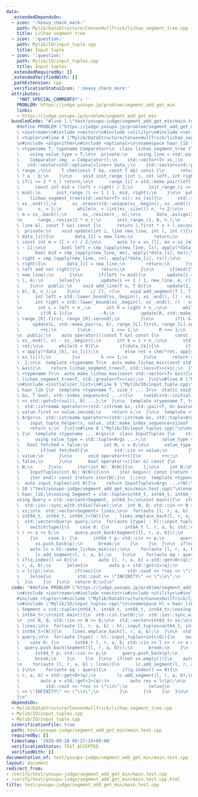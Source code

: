 ```yaml
---
data:
  _extendedDependsOn:
  - icon: ':heavy_check_mark:'
    path: Mylib/DataStructure/ConvexHullTrick/lichao_segment_tree.cpp
    title: LiChao segment tree
  - icon: ':question:'
    path: Mylib/IO/input_tuple.cpp
    title: Input tuple
  - icon: ':question:'
    path: Mylib/IO/input_tuples.cpp
    title: Input tuples
  _extendedRequiredBy: []
  _extendedVerifiedWith: []
  _pathExtension: cpp
  _verificationStatusIcon: ':heavy_check_mark:'
  attributes:
    '*NOT_SPECIAL_COMMENTS*': ''
    PROBLEM: https://judge.yosupo.jp/problem/segment_add_get_min
    links:
    - https://judge.yosupo.jp/problem/segment_add_get_min
  bundledCode: "#line 1 \"test/yosupo-judge/segment_add_get_min/main.test.cpp\"\n\
    #define PROBLEM \"https://judge.yosupo.jp/problem/segment_add_get_min\"\n\n#include\
    \ <iostream>\n#include <vector>\n#include <utility>\n#include <variant>\n#include\
    \ <tuple>\n#line 4 \"Mylib/DataStructure/ConvexHullTrick/lichao_segment_tree.cpp\"\
    \n#include <algorithm>\n#include <optional>\n\nnamespace haar_lib {\n  template\
    \ <typename T, typename Comparator>\n  class lichao_segment_tree {\n  public:\n\
    \    using value_type = T;\n\n  private:\n    using line = std::pair<T, T>;\n\n\
    \    Comparator cmp_ = Comparator();\n    std::vector<T> xs_;\n    int n_;\n \
    \   std::vector<std::optional<line>> data_;\n    std::vector<std::pair<int, int>>\
    \ range_;\n\n    T chm(const T &a, const T &b) const {\n      return cmp_(a, b)\
    \ ? a : b;\n    }\n\n    void init_range_(int i, int left, int right){\n     \
    \ if(i >= 2 * n_) return;\n\n      range_[i] = std::make_pair(left, right);\n\
    \      const int mid = (left + right) / 2;\n      init_range_(i << 1 | 0, left,\
    \ mid);\n      init_range_(i << 1 | 1, mid, right);\n    }\n\n  public:\n    lichao_segment_tree(){}\n\
    \    lichao_segment_tree(std::vector<T> xs): xs_(xs){\n      std::sort(xs_.begin(),\
    \ xs_.end());\n      xs_.erase(std::unique(xs_.begin(), xs_.end()), xs_.end());\n\
    \n      n_ = 1;\n      while(n_ < (int)xs_.size()) n_ *= 2;\n\n      const auto\
    \ m = xs_.back();\n      xs_.resize(n_, m);\n\n      data_.assign(2 * n_, std::nullopt);\n\
    \n      range_.resize(2 * n_);\n      init_range_(1, 0, n_);\n    }\n\n    T apply(const\
    \ line &l, const T &x) const {\n      return l.first * x + l.second;\n    }\n\n\
    \  private:\n    void update(int i, line new_line, int l, int r){\n      if(not\
    \ data_[i]){\n        data_[i] = new_line;\n        return;\n      }\n\n     \
    \ const int m = (l + r) / 2;\n\n      auto lx = xs_[l], mx = xs_[m], rx = xs_[r\
    \ - 1];\n\n      bool left = cmp_(apply(new_line, lx), apply(*data_[i], lx));\n\
    \      bool mid = cmp_(apply(new_line, mx), apply(*data_[i], mx));\n      bool\
    \ right = cmp_(apply(new_line, rx), apply(*data_[i], rx));\n\n      if(left and\
    \ right){\n        data_[i] = new_line;\n        return;\n      }\n\n      if(not\
    \ left and not right){\n        return;\n      }\n\n      if(mid){\n        std::swap(*data_[i],\
    \ new_line);\n      }\n\n      if(left != mid){\n        update(i << 1 | 0, new_line,\
    \ l, m);\n      }else{\n        update(i << 1 | 1, new_line, m, r);\n      }\n\
    \    }\n\n  public:\n    void add_line(T a, T b){\n      update(1, std::make_pair(a,\
    \ b), 0, n_);\n    }\n\n    // [l, r)\n    void add_segment(T l, T r, T a, T b){\n\
    \      int left = std::lower_bound(xs_.begin(), xs_.end(), l) - xs_.begin();\n\
    \      int right = std::lower_bound(xs_.begin(), xs_.end(), r) - xs_.begin();\n\
    \n      int L = left + n_;\n      int R = right + n_;\n\n      while(L < R){\n\
    \        if(R & 1){\n          --R;\n          update(R, std::make_pair(a, b),\
    \ range_[R].first, range_[R].second);\n        }\n\n        if(L & 1){\n     \
    \     update(L, std::make_pair(a, b), range_[L].first, range_[L].second);\n  \
    \        ++L;\n        }\n\n        L >>= 1;\n        R >>= 1;\n      }\n    }\n\
    \n  public:\n    auto operator()(const T &x) const {\n      const int i = std::lower_bound(xs_.begin(),\
    \ xs_.end(), x) - xs_.begin();\n      int k = i + n_;\n\n      std::optional<T>\
    \ ret;\n\n      while(k > 0){\n        if(data_[k]){\n          if(not ret) ret\
    \ = apply(*data_[k], xs_[i]);\n          else ret = chm(*ret, apply(*data_[k],\
    \ xs_[i]));\n        }\n        k >>= 1;\n      }\n\n      return ret;\n    }\n\
    \  };\n\n  template <typename T>\n  auto make_lichao_min(const std::vector<T>\
    \ &xs){\n    return lichao_segment_tree<T, std::less<T>>(xs);\n  }\n\n  template\
    \ <typename T>\n  auto make_lichao_max(const std::vector<T> &xs){\n    return\
    \ lichao_segment_tree<T, std::greater<T>>(xs);\n  }\n}\n#line 6 \"Mylib/IO/input_tuples.cpp\"\
    \n#include <initializer_list>\n#line 6 \"Mylib/IO/input_tuple.cpp\"\n\nnamespace\
    \ haar_lib {\n  template <typename T, size_t ... I>\n  static void input_tuple_helper(std::istream\
    \ &s, T &val, std::index_sequence<I ...>){\n    (void)std::initializer_list<int>{(void(s\
    \ >> std::get<I>(val)), 0) ...};\n  }\n\n  template <typename T, typename U>\n\
    \  std::istream& operator>>(std::istream &s, std::pair<T, U> &value){\n    s >>\
    \ value.first >> value.second;\n    return s;\n  }\n\n  template <typename ...\
    \ Args>\n  std::istream& operator>>(std::istream &s, std::tuple<Args ...> &value){\n\
    \    input_tuple_helper(s, value, std::make_index_sequence<sizeof ... (Args)>());\n\
    \    return s;\n  }\n}\n#line 8 \"Mylib/IO/input_tuples.cpp\"\n\nnamespace haar_lib\
    \ {\n  template <typename ... Args>\n  class InputTuples {\n    struct iter {\n\
    \      using value_type = std::tuple<Args ...>;\n      value_type value;\n   \
    \   bool fetched = false;\n      int N, c = 0;\n\n      value_type operator*(){\n\
    \        if(not fetched){\n          std::cin >> value;\n        }\n        return\
    \ value;\n      }\n\n      void operator++(){\n        ++c;\n        fetched =\
    \ false;\n      }\n\n      bool operator!=(iter &) const {\n        return c <\
    \ N;\n      }\n\n      iter(int N): N(N){}\n    };\n\n    int N;\n\n  public:\n\
    \    InputTuples(int N): N(N){}\n\n    iter begin() const {return iter(N);}\n\
    \    iter end() const {return iter(N);}\n  };\n\n  template <typename ... Args>\n\
    \  auto input_tuples(int N){\n    return InputTuples<Args ...>(N);\n  }\n}\n#line\
    \ 10 \"test/yosupo-judge/segment_add_get_min/main.test.cpp\"\n\nnamespace hl =\
    \ haar_lib;\n\nusing Segment = std::tuple<int64_t, int64_t, int64_t, int64_t>;\n\
    using Query = std::variant<Segment, int64_t>;\n\nint main(){\n  std::cin.tie(0);\n\
    \  std::ios::sync_with_stdio(false);\n\n  int N, Q; std::cin >> N >> Q;\n\n  std::vector<int64_t>\
    \ xs;\n\n  std::vector<Segment> lines;\n\n  for(auto [l, r, a, b] : hl::input_tuples<int64_t,\
    \ int64_t, int64_t, int64_t>(N)){\n    lines.emplace_back(l, r, a, b);\n  }\n\n\
    \  std::vector<Query> query;\n\n  for(auto [type] : hl::input_tuples<int>(Q)){\n\
    \    switch(type){\n    case 0: {\n      int64_t l, r, a, b; std::cin >> l >>\
    \ r >> a >> b;\n      query.push_back(Segment({l, r, a, b}));\n      break;\n\
    \    }\n    case 1: {\n      int64_t p; std::cin >> p;\n      query.push_back(p);\n\
    \      xs.push_back(p);\n      break;\n    }\n    }\n  }\n\n  if(not xs.empty()){\n\
    \    auto lc = hl::make_lichao_min(xs);\n\n    for(auto [l, r, a, b] : lines){\n\
    \      lc.add_segment(l, r, a, b);\n    }\n\n    for(auto &q : query){\n     \
    \ if(q.index() == 0){\n        auto [l, r, a, b] = std::get<0>(q);\n        lc.add_segment(l,\
    \ r, a, b);\n      }else{\n        auto p = std::get<1>(q);\n        auto res\
    \ = lc(p);\n\n        if(res){\n          std::cout << *res << \"\\n\";\n    \
    \    }else{\n          std::cout << \"INFINITY\" << \"\\n\";\n        }\n    \
    \  }\n    }\n  }\n\n  return 0;\n}\n"
  code: "#define PROBLEM \"https://judge.yosupo.jp/problem/segment_add_get_min\"\n\
    \n#include <iostream>\n#include <vector>\n#include <utility>\n#include <variant>\n\
    #include <tuple>\n#include \"Mylib/DataStructure/ConvexHullTrick/lichao_segment_tree.cpp\"\
    \n#include \"Mylib/IO/input_tuples.cpp\"\n\nnamespace hl = haar_lib;\n\nusing\
    \ Segment = std::tuple<int64_t, int64_t, int64_t, int64_t>;\nusing Query = std::variant<Segment,\
    \ int64_t>;\n\nint main(){\n  std::cin.tie(0);\n  std::ios::sync_with_stdio(false);\n\
    \n  int N, Q; std::cin >> N >> Q;\n\n  std::vector<int64_t> xs;\n\n  std::vector<Segment>\
    \ lines;\n\n  for(auto [l, r, a, b] : hl::input_tuples<int64_t, int64_t, int64_t,\
    \ int64_t>(N)){\n    lines.emplace_back(l, r, a, b);\n  }\n\n  std::vector<Query>\
    \ query;\n\n  for(auto [type] : hl::input_tuples<int>(Q)){\n    switch(type){\n\
    \    case 0: {\n      int64_t l, r, a, b; std::cin >> l >> r >> a >> b;\n    \
    \  query.push_back(Segment({l, r, a, b}));\n      break;\n    }\n    case 1: {\n\
    \      int64_t p; std::cin >> p;\n      query.push_back(p);\n      xs.push_back(p);\n\
    \      break;\n    }\n    }\n  }\n\n  if(not xs.empty()){\n    auto lc = hl::make_lichao_min(xs);\n\
    \n    for(auto [l, r, a, b] : lines){\n      lc.add_segment(l, r, a, b);\n   \
    \ }\n\n    for(auto &q : query){\n      if(q.index() == 0){\n        auto [l,\
    \ r, a, b] = std::get<0>(q);\n        lc.add_segment(l, r, a, b);\n      }else{\n\
    \        auto p = std::get<1>(q);\n        auto res = lc(p);\n\n        if(res){\n\
    \          std::cout << *res << \"\\n\";\n        }else{\n          std::cout\
    \ << \"INFINITY\" << \"\\n\";\n        }\n      }\n    }\n  }\n\n  return 0;\n\
    }\n"
  dependsOn:
  - Mylib/DataStructure/ConvexHullTrick/lichao_segment_tree.cpp
  - Mylib/IO/input_tuples.cpp
  - Mylib/IO/input_tuple.cpp
  isVerificationFile: true
  path: test/yosupo-judge/segment_add_get_min/main.test.cpp
  requiredBy: []
  timestamp: '2020-09-28 09:27:15+09:00'
  verificationStatus: TEST_ACCEPTED
  verifiedWith: []
documentation_of: test/yosupo-judge/segment_add_get_min/main.test.cpp
layout: document
redirect_from:
- /verify/test/yosupo-judge/segment_add_get_min/main.test.cpp
- /verify/test/yosupo-judge/segment_add_get_min/main.test.cpp.html
title: test/yosupo-judge/segment_add_get_min/main.test.cpp
---
```

